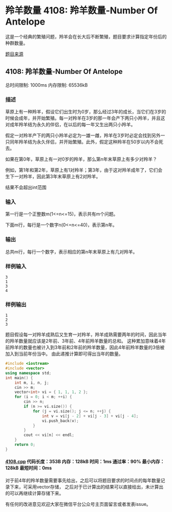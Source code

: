 # 羚羊数量 4108: 羚羊数量-Number Of Antelope

这是一个经典的繁殖问题，羚羊会在长大后不断繁殖，题目要求计算指定年份后的种群数量。

[题目来源](http://bailian.openjudge.cn/practice/4108/)

## 4108: 羚羊数量-Number Of Antelope

总时间限制: 1000ms    内存限制: 65536kB

### 描述

草原上有一种羚羊，假设它们出生时为0岁，那么经过3年的成长，当它们在3岁的时候会成年，并开始繁殖。每一对羚羊在3岁的那一年会产下两只小羚羊，并且这对成年羚羊结为永久的伴侣，在以后的每一年又生出两只小羚羊。

假定一对羚羊产下的两只小羚羊必定为一雄一雌，羚羊在3岁时必定会找到另外一只同年羚羊结为永久伴侣，并开始繁殖。此外，假定这种羚羊在50岁以内不会死去。

如果在第0年，草原上有一对0岁的羚羊，那么第n年末草原上有多少对羚羊？

例如，第1年和第2年，草原上有1对羚羊；第3年，由于这对羚羊成年了，它们会生下一对羚羊，因此第3年末草原上有2对羚羊。

结果不会超出int范围

### 输入

第一行是一个正整数m(1<=n<=15)，表示共有m个问题。

下面m行，每行是一个数字n(0<=n<=40)，表示第n年。

### 输出

总共m行，每行一个数字，表示相应的第n年末草原上有几对羚羊。

### 样例输入
```
3
1
3
4
```
### 样例输出
```
1
2
3
```
题目假设每一对羚羊成熟后又生育一对羚羊，羚羊成熟需要两年的时间，因此当年的羚羊数量就应该是2年前、3年前、4年前羚羊数量的总和。
这种累加意味着4年前羚羊的数量也被计入到3年前和2年前的羚羊数量，因此4年前羚羊数量的3倍被加入到当前年份当中。
由此递推计算即可得出当年的数量。
```cpp
#include <iostream>
#include <vector>
using namespace std;
int main() {
	int m, i, n, j;
	cin >> m;
	vector<int> vi = { 1, 1, 1, 2 };
	for (i = 0; i < m; ++i) {
		cin >> n;
		if (n >= vi.size()) {
			for (j = vi.size(); j <= n; ++j) {
				int v = vi[j - 2] + vi[j - 3] + vi[j - 4];
				vi.push_back(v);
			}
		}
		cout << vi[n] << endl;
	}
	return 0;
}
```
#### [4108.cpp](/Code/4100-4199/4108.cpp) 代码长度：353B 内存：128kB 时间：1ms 通过率：90% 最小内存：128kB  最短时间：0ms

对于前4年的羚羊数量需要事先给出，之后可以将题目要求的时间点的每年数量记录下来，可采用vector存储，
之后对于已计算出的结果可以直接给出，未计算出的可以再继续计算存储下来。

有任何的改进意见欢迎大家在微信平台公众号主页面留言或者发表issue。
